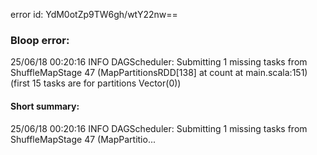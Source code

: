 error id: YdM0otZp9TW6gh/wtY22nw==
### Bloop error:

25/06/18 00:20:16 INFO DAGScheduler: Submitting 1 missing tasks from ShuffleMapStage 47 (MapPartitionsRDD[138] at count at main.scala:151) (first 15 tasks are for partitions Vector(0))
#### Short summary: 

25/06/18 00:20:16 INFO DAGScheduler: Submitting 1 missing tasks from ShuffleMapStage 47 (MapPartitio...